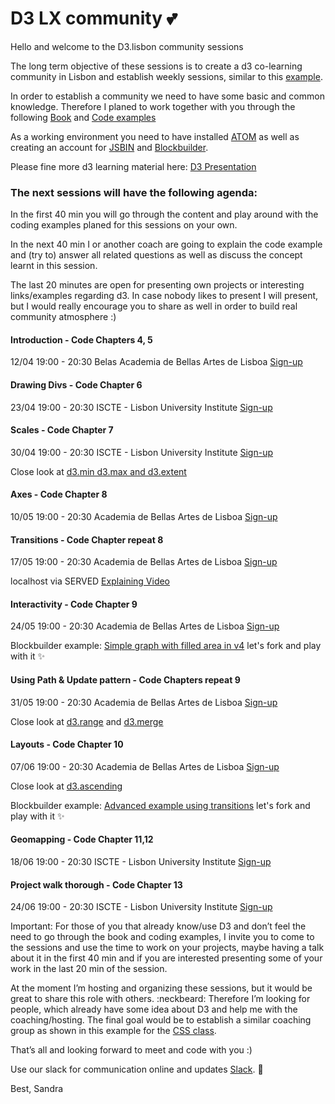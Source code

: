 # D3 LX community :two_hearts:

Hello and welcome to the D3.lisbon community sessions

The long term objective of these sessions is to create a d3 co-learning community in Lisbon and establish weekly sessions, similar to this [example](https://www.meetup.com/de-DE/opentechschool-berlin/events/259259284/).

In order to establish a community we need to have some basic and common knowledge.
Therefore I planed to work together with you through the following [Book](https://alignedleft.com/tutorials/d3) and
[Code examples](https://github.com/alignedleft/d3-book/releases)

As a working environment you need to have installed [ATOM](https://atom.io/) as well as creating an account for [JSBIN](https://jsbin.com/?html,output) and [Blockbuilder](https://blockbuilder.org/).

Please fine more d3 learning material here: [D3 Presentation](https://slides.com/sandravizmad/d3js)

### The next sessions will have the following agenda:

In the first 40 min you will go through the content and play around with the coding examples planed for this sessions on your own.

In the next 40 min I or another coach are going to explain the code example and (try to) answer all related questions as well as discuss the concept learnt in this session.

The last 20 minutes are open for presenting own projects or interesting links/examples regarding d3. In case nobody likes to present I will present, but I would really encourage you to share as well in order to build real community atmosphere :)

#### Introduction - Code Chapters 4, 5
12/04 19:00 - 20:30 Belas Academia de Bellas Artes de Lisboa
[Sign-up](https://www.meetup.com/de-DE/Data-Visualization-Lisboa/events/260370628/)

#### Drawing Divs - Code Chapter 6
23/04 19:00 - 20:30 ISCTE - Lisbon University Institute
[Sign-up](https://www.meetup.com/de-DE/Data-Visualization-Lisboa/events/260698294/)

#### Scales - Code Chapter 7
30/04 19:00 - 20:30 ISCTE - Lisbon University Institute
[Sign-up](https://www.meetup.com/de-DE/Data-Visualization-Lisboa/events/260850766/)

Close look at [d3.min d3.max and d3.extent](https://observablehq.com/@d3/d3-min-d3-max-d3-extent?collection=@d3/d3-array)

#### Axes - Code Chapter 8
10/05 19:00 - 20:30 Academia de Bellas Artes de Lisboa
[Sign-up](https://www.meetup.com/de-DE/Data-Visualization-Lisboa/events/pjtmwqyzhbnb/)

#### Transitions - Code Chapter repeat 8
17/05 19:00 - 20:30 Academia de Bellas Artes de Lisboa
[Sign-up](https://www.meetup.com/de-DE/Data-Visualization-Lisboa/events/pjtmwqyzhbwb/)

localhost via SERVED [Explaining Video](https://www.youtube.com/watch?v=HJuXyyFne-8)

#### Interactivity - Code Chapter 9
24/05 19:00 - 20:30 Academia de Bellas Artes de Lisboa
[Sign-up](https://www.meetup.com/de-DE/Data-Visualization-Lisboa/events/pjtmwqyzhbgc/)

Blockbuilder example: [Simple graph with filled area in v4](https://bl.ocks.org/sandravizmad/7190e8d6236f1cc34afb886ce105bec5) let's fork and play with it :sparkles:

#### Using Path & Update pattern - Code Chapters repeat 9
31/05 19:00 - 20:30 Academia de Bellas Artes de Lisboa
[Sign-up](https://www.meetup.com/de-DE/Data-Visualization-Lisboa/events/pjtmwqyzhbpc/)

Close look at [d3.range](https://observablehq.com/@d3/d3-range)
and [d3.merge](https://observablehq.com/@d3/d3-merge?collection=@d3/d3-array)

#### Layouts - Code Chapter 10
07/06 19:00 - 20:30 Academia de Bellas Artes de Lisboa
[Sign-up](https://www.meetup.com/de-DE/Data-Visualization-Lisboa/events/260850880/)

Close look at [d3.ascending](https://observablehq.com/@d3/d3-ascending?collection=@d3/d3-array)

Blockbuilder example: [Advanced example using transitions](http://bl.ocks.org/sandravizmad/e17712597b3d487516128dd7681cc58b) let's fork and play with it :sparkles:

#### Geomapping - Code Chapter 11,12
18/06 19:00 - 20:30 ISCTE - Lisbon University Institute
[Sign-up](https://www.meetup.com/de-DE/Data-Visualization-Lisboa/events/260850888/)

#### Project walk thorough - Code Chapter 13
24/06 19:00 - 20:30 ISCTE - Lisbon University Institute
[Sign-up](https://www.meetup.com/de-DE/Data-Visualization-Lisboa/events/260850897/)

Important: For those of you that already know/use D3 and don’t feel the need to go through the book and coding examples, I invite you to come to the sessions and use the time to work on your projects, maybe having a talk about it in the first 40 min and if you are interested presenting some of your work in the last 20 min of the session.

At the moment I’m hosting and organizing these sessions, but it would be great to share this role with others. :neckbeard: Therefore I’m looking for people, which already have some idea about D3 and help me with the coaching/hosting. The final goal would be to establish a similar coaching group as shown in this example for the [CSS class](https://cssclass.es/coaches/).

That’s all and looking forward to meet and code with you :)

Use our slack for communication online and updates
[Slack](https://join.slack.com/t/d3lxcommunity/shared_invite/enQtNjM4OTQwNzA2ODg0LWYzYzU5YWViMDFmZDk0ZWRlZTFjZjg1OGU1MDExNWIwZWEzNzZhZTFmYWZiMmVjMjkyNzlhMGM3MzMxMWQ1ZTI). :wave:


Best,
Sandra
